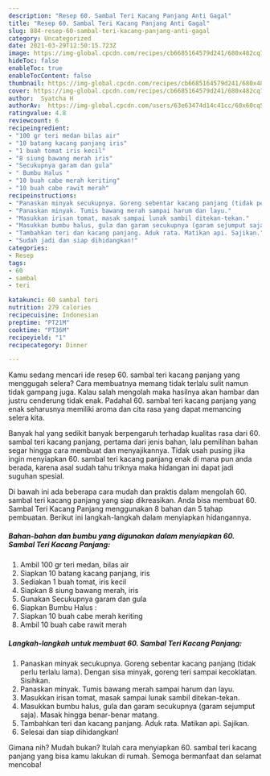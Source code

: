 ```yaml
---
description: "Resep 60. Sambal Teri Kacang Panjang Anti Gagal"
title: "Resep 60. Sambal Teri Kacang Panjang Anti Gagal"
slug: 884-resep-60-sambal-teri-kacang-panjang-anti-gagal
category: Uncategorized
date: 2021-03-29T12:50:15.723Z
image: https://img-global.cpcdn.com/recipes/cb6685164579d241/680x482cq70/60-sambal-teri-kacang-panjang-foto-resep-utama.jpg
hideToc: false
enableToc: true
enableTocContent: false
thumbnail: https://img-global.cpcdn.com/recipes/cb6685164579d241/680x482cq70/60-sambal-teri-kacang-panjang-foto-resep-utama.jpg
cover: https://img-global.cpcdn.com/recipes/cb6685164579d241/680x482cq70/60-sambal-teri-kacang-panjang-foto-resep-utama.jpg
author:  Syatcha H
authorAv:  https://img-global.cpcdn.com/users/63e63474d14c41cc/60x60cq50/avatar.jpg
ratingvalue: 4.8
reviewcount: 6
recipeingredient:
- "100 gr teri medan bilas air"
- "10 batang kacang panjang iris"
- "1 buah tomat iris kecil"
- "8 siung bawang merah iris"
- "Secukupnya garam dan gula"
- " Bumbu Halus "
- "10 buah cabe merah keriting"
- "10 buah cabe rawit merah"
recipeinstructions:
- "Panaskan minyak secukupnya. Goreng sebentar kacang panjang (tidak perlu terlalu lama). Dengan sisa minyak, goreng teri sampai kecoklatan. Sisihkan."
- "Panaskan minyak. Tumis bawang merah sampai harum dan layu."
- "Masukkan irisan tomat, masak sampai lunak sambil ditekan-tekan."
- "Masukkan bumbu halus, gula dan garam secukupnya (garam sejumput saja). Masak hingga benar-benar matang."
- "Tambahkan teri dan kacang panjang. Aduk rata. Matikan api. Sajikan."
- "Sudah jadi dan siap dihidangkan!"
categories:
- Resep
tags:
- 60
- sambal
- teri

katakunci: 60 sambal teri 
nutrition: 279 calories
recipecuisine: Indonesian
preptime: "PT21M"
cooktime: "PT36M"
recipeyield: "1"
recipecategory: Dinner

---
```



Kamu sedang mencari ide resep 60. sambal teri kacang panjang yang menggugah selera? Cara membuatnya memang tidak terlalu sulit namun tidak gampang juga. Kalau salah mengolah maka hasilnya akan hambar dan justru cenderung tidak enak. Padahal 60. sambal teri kacang panjang yang enak seharusnya memiliki aroma dan cita rasa yang dapat memancing selera kita.




Banyak hal yang sedikit banyak berpengaruh terhadap kualitas rasa dari 60. sambal teri kacang panjang, pertama dari jenis bahan, lalu pemilihan bahan segar hingga cara membuat dan menyajikannya. Tidak usah pusing jika ingin menyiapkan 60. sambal teri kacang panjang enak di mana pun anda berada, karena asal sudah tahu triknya maka hidangan ini dapat jadi suguhan spesial.


Di bawah ini ada beberapa cara mudah dan praktis dalam mengolah 60. sambal teri kacang panjang yang siap dikreasikan. Anda bisa membuat 60. Sambal Teri Kacang Panjang menggunakan 8 bahan dan 5 tahap pembuatan. Berikut ini langkah-langkah dalam menyiapkan hidangannya.

<!--inarticleads1-->

##### Bahan-bahan dan bumbu yang digunakan dalam menyiapkan 60. Sambal Teri Kacang Panjang:

1. Ambil 100 gr teri medan, bilas air
1. Siapkan 10 batang kacang panjang, iris
1. Sediakan 1 buah tomat, iris kecil
1. Siapkan 8 siung bawang merah, iris
1. Gunakan Secukupnya garam dan gula
1. Siapkan  Bumbu Halus :
1. Siapkan 10 buah cabe merah keriting
1. Ambil 10 buah cabe rawit merah




<!--inarticleads2-->

##### Langkah-langkah untuk membuat 60. Sambal Teri Kacang Panjang:

1. Panaskan minyak secukupnya. Goreng sebentar kacang panjang (tidak perlu terlalu lama). Dengan sisa minyak, goreng teri sampai kecoklatan. Sisihkan.
1. Panaskan minyak. Tumis bawang merah sampai harum dan layu.
1. Masukkan irisan tomat, masak sampai lunak sambil ditekan-tekan.
1. Masukkan bumbu halus, gula dan garam secukupnya (garam sejumput saja). Masak hingga benar-benar matang.
1. Tambahkan teri dan kacang panjang. Aduk rata. Matikan api. Sajikan.
1. Selesai dan siap dihidangkan!



Gimana nih? Mudah bukan? Itulah cara menyiapkan 60. sambal teri kacang panjang yang bisa kamu lakukan di rumah. Semoga bermanfaat dan selamat mencoba!
